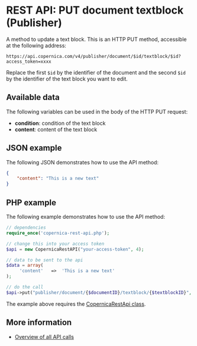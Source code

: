# REST API: PUT document textblock (Publisher)

A method to update a text block. This is an HTTP PUT 
method, accessible at the following address:

`https://api.copernica.com/v4/publisher/document/$id/textblock/$id?access_token=xxxx`

Replace the first `$id` by the identifier of the document and the second `$id` by the identifier of the text block you want to edit.

## Available data

The following variables can be used in the body of the HTTP PUT request:

* **condition**: condition of the text block
* **content**: content of the text block

## JSON example
The following JSON demonstrates how to use the API method:

```json
{
    "content": "This is a new text"
}
```

## PHP example

The following example demonstrates how to use the API method:

```php
// dependencies
require_once('copernica-rest-api.php');

// change this into your access token
$api = new CopernicaRestAPI("your-access-token", 4);

// data to be sent to the api
$data = array(
     'content'   =>  'This is a new text'
);

// do the call
$api->put("publisher/document/{$documentID}/textblock/{$textblockID}", $data);
```

The example above requires the [CopernicaRestApi class](rest-php).

## More information

- [Overview of all API calls](rest-api)

